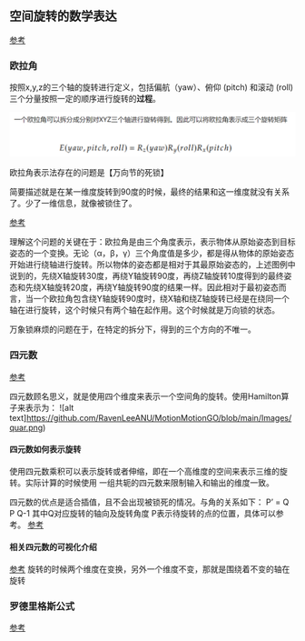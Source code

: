 ## 空间旋转的数学表达
[参考](https://blog.csdn.net/rubikboy/article/details/104662747)


### 欧拉角

按照x,y,z的三个轴的旋转进行定义，包括偏航（yaw）、俯仰 (pitch) 和滚动 (roll) 三个分量按照一定的顺序进行旋转的**过程**。

![alt text](https://github.com/RavenLeeANU/MotionMotionGO/blob/main/Images/pitch.png)

欧拉角表示法存在的问题是【万向节的死锁】


简要描述就是在某一维度旋转到90度的时候，最终的结果和这一维度就没有关系了。少了一维信息，就像被锁住了。

[参考](https://zhuanlan.zhihu.com/p/346718090)

理解这个问题的关键在于：欧拉角是由三个角度表示，表示物体从原始姿态到目标姿态的一个变换。无论（α，β，γ）三个角度值是多少，都是得从物体的原始姿态开始进行绕轴进行旋转。所以物体的姿态都是相对于其最原始姿态的，上述图例中说到的，先绕X轴旋转30度，再绕Y轴旋转90度，再绕Z轴旋转10度得到的最终姿态和先绕X轴旋转20度，再绕Y轴旋转90度的结果一样。因此相对于最初姿态而言，当一个欧拉角包含绕Y轴旋转90度时，绕X轴和绕Z轴旋转已经是在绕同一个轴在进行旋转，这个时候只有两个轴在起作用。这个时候就是万向锁的状态。

万象锁麻烦的问题在于，在特定的拆分下，得到的三个方向的不唯一。


### 四元数

[参考](https://www.3dgep.com/understanding-quaternions/#Introduction)

四元数顾名思义，就是使用四个维度来表示一个空间角的旋转。使用Hamilton算子来表示为：
![alt text]https://github.com/RavenLeeANU/MotionMotionGO/blob/main/Images/quar.png)

#### 四元数如何表示旋转
使用四元数乘积可以表示旋转或者伸缩，即在一个高维度的空间来表示三维的旋转。实际计算的时候使用 一组共轭的四元数来限制输入和输出的维度一致。

四元数的优点是适合插值，且不会出现被锁死的情况。与角的关系如下：
P’ = Q P Q-1 
其中Q对应旋转的轴向及旋转角度 P表示待旋转的点的位置，具体可以参考。
[参考](https://www.zhihu.com/topic/19594299/hot)

#### 相关四元数的可视化介绍
[参考](https://eater.net/quaternions/video/doublecover)
旋转的时候两个维度在变换，另外一个维度不变，那就是围绕着不变的轴在旋转


### 罗德里格斯公式
[参考](https://blog.csdn.net/q583956932/article/details/78933245)
